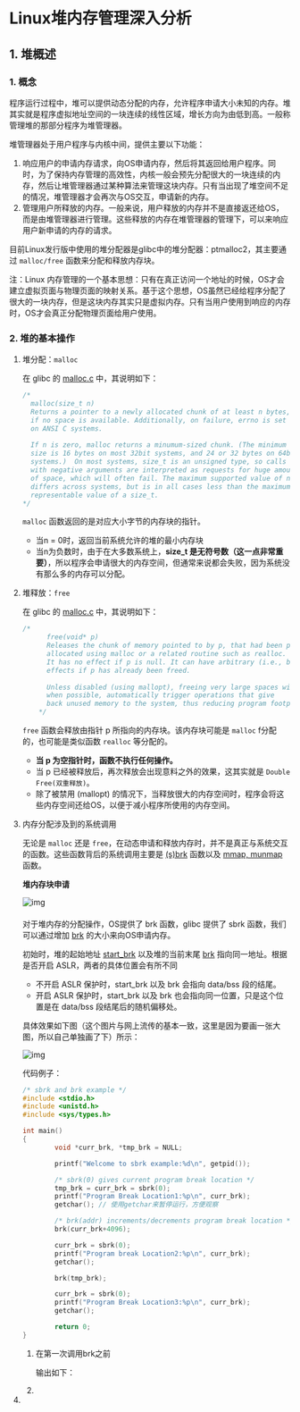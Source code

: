 # 

# Linux堆内存管理深入分析

## 1. 堆概述

### 1. 概念

程序运行过程中，堆可以提供动态分配的内存，允许程序申请大小未知的内存。堆其实就是程序虚拟地址空间的一块连续的线性区域，增长方向为由低到高。一般称管理堆的那部分程序为堆管理器。

堆管理器处于用户程序与内核中间，提供主要以下功能：

1. 响应用户的申请内存请求，向OS申请内存，然后将其返回给用户程序。同时，为了保持内存管理的高效性，内核一般会预先分配很大的一块连续的内存，然后让堆管理器通过某种算法来管理这块内存。只有当出现了堆空间不足的情况，堆管理器才会再次与OS交互，申请新的内存。
2. 管理用户所释放的内存。一般来说，用户释放的内存并不是直接返还给OS，而是由堆管理器进行管理。这些释放的内存在堆管理器的管理下，可以来响应用户新申请的内存的请求。

目前Linux发行版中使用的堆分配器是glibc中的堆分配器：ptmalloc2，其主要通过 `malloc/free` 函数来分配和释放内存块。

注：Linux 内存管理的一个基本思想：只有在真正访问一个地址的时候，OS才会建立虚拟页面与物理页面的映射关系。基于这个思想，OS虽然已经给程序分配了很大的一块内存，但是这块内存其实只是虚拟内存。只有当用户使用到响应的内存时，OS才会真正分配物理页面给用户使用。

### 2. 堆的基本操作

1. 堆分配：`malloc`

   在 glibc 的 [malloc.c](https://github.com/iromise/glibc/blob/master/malloc/malloc.c#L448) 中，其说明如下：

   ```c
   /*
     malloc(size_t n)
     Returns a pointer to a newly allocated chunk of at least n bytes, or null
     if no space is available. Additionally, on failure, errno is set to ENOMEM 
     on ANSI C systems.
     
     If n is zero, malloc returns a minumum-sized chunk. (The minimum
     size is 16 bytes on most 32bit systems, and 24 or 32 bytes on 64bit
     systems.)  On most systems, size_t is an unsigned type, so calls
     with negative arguments are interpreted as requests for huge amounts
     of space, which will often fail. The maximum supported value of n
     differs across systems, but is in all cases less than the maximum
     representable value of a size_t.
   */
   ```

   `malloc` 函数返回的是对应大小字节的内存块的指针。

   - 当n = 0时，返回当前系统允许的堆的最小内存块
   - 当n为负数时，由于在大多数系统上，**size_t 是无符号数（这一点非常重要）**，所以程序会申请很大的内存空间，但通常来说都会失败，因为系统没有那么多的内存可以分配。

2. 堆释放：`free`

   在 glibc 的 [malloc.c](https://github.com/iromise/glibc/blob/master/malloc/malloc.c#L448) 中，其说明如下：

   ```c
   /*
         free(void* p)
         Releases the chunk of memory pointed to by p, that had been previously
         allocated using malloc or a related routine such as realloc.
         It has no effect if p is null. It can have arbitrary (i.e., bad!)
         effects if p has already been freed.
         
         Unless disabled (using mallopt), freeing very large spaces will
         when possible, automatically trigger operations that give
         back unused memory to the system, thus reducing program footprint.
       */
   ```

   `free` 函数会释放由指针 p 所指向的内存块。该内存块可能是 `malloc` f分配的，也可能是类似函数 `realloc` 等分配的。

   - **当 p 为空指针时，函数不执行任何操作。**
   - 当 p 已经被释放后，再次释放会出现意料之外的效果，这其实就是 `Double Free(双重释放)`。
   - 除了被禁用 (mallopt) 的情况下，当释放很大的内存空间时，程序会将这些内存空间还给OS，以便于减小程序所使用的内存空间。

3. 内存分配涉及到的系统调用

   无论是 `malloc` 还是 `free`，在动态申请和释放内存时，并不是真正与系统交互的函数。这些函数背后的系统调用主要是 [(s)brk](https://man7.org/linux/man-pages/man2/sbrk.2.html) 函数以及 [mmap, munmap](https://man7.org/linux/man-pages/man2/mmap.2.html) 函数。

   **堆内存块申请**

   ![img](https://cdn.jsdelivr.net/gh/AlexsanderShaw/BlogImages@main/img/vuln/shebei20210809170445.png)

   #### 

   对于堆内存的分配操作，OS提供了 brk 函数，glibc 提供了 sbrk 函数，我们可以通过增加 [brk](https://en.wikipedia.org/wiki/Sbrk) 的大小来向OS申请内存。

   初始时，堆的起始地址 [start_brk](http://elixir.free-electrons.com/linux/v3.8/source/include/linux/mm_types.h#L365) 以及堆的当前末尾 [brk](http://elixir.free-electrons.com/linux/v3.8/source/include/linux/mm_types.h#L365) 指向同一地址。根据是否开启 ASLR，两者的具体位置会有所不同

   - 不开启 ASLR 保护时，start_brk 以及 brk 会指向 data/bss 段的结尾。
   - 开启 ASLR 保护时，start_brk 以及 brk 也会指向同一位置，只是这个位置是在 data/bss 段结尾后的随机偏移处。

   具体效果如下图（这个图片与网上流传的基本一致，这里是因为要画一张大图，所以自己单独画了下）所示：

   ![img](https://cdn.jsdelivr.net/gh/AlexsanderShaw/BlogImages@main/img/vuln/shebei20210809173409.png)

   代码例子：

   ```c
   /* sbrk and brk example */
   #include <stdio.h>
   #include <unistd.h>
   #include <sys/types.h>
   
   int main()
   {
           void *curr_brk, *tmp_brk = NULL;
   
           printf("Welcome to sbrk example:%d\n", getpid());
   
           /* sbrk(0) gives current program break location */
           tmp_brk = curr_brk = sbrk(0);
           printf("Program Break Location1:%p\n", curr_brk);
           getchar(); // 使用getchar来暂停运行，方便观察
   
           /* brk(addr) increments/decrements program break location */
           brk(curr_brk+4096);
   
           curr_brk = sbrk(0);
           printf("Program break Location2:%p\n", curr_brk);
           getchar();
   
           brk(tmp_brk);
   
           curr_brk = sbrk(0);
           printf("Program Break Location3:%p\n", curr_brk);
           getchar();
   
           return 0;
   }
   ```

   1. 在第一次调用brk之前

      输出如下：

      

   2. 

4. 




